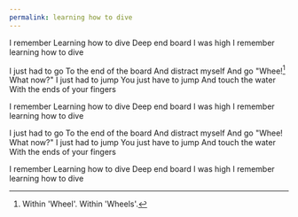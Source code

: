 ```yaml
---
permalink: learning how to dive
---
```



I remember
Learning how to dive
Deep end board
I was high
I remember learning how to dive

I just had to go
To the end of the board
And distract myself
And go "Whee![^Whee] What now?"
I just had to jump
You just have to jump
And touch the water
With the ends of your fingers

I remember
Learning how to dive
Deep end board
I was high
I remember learning how to dive

I just had to go
To the end of the board
And distract myself
And go "Whee! What now?"
I just had to jump
You just have to jump
And touch the water
With the ends of your fingers


I remember
Learning how to dive
Deep end board
I was high
I remember learning how to dive

[^Whee]: Within 'Wheel'. Within 'Wheels'.